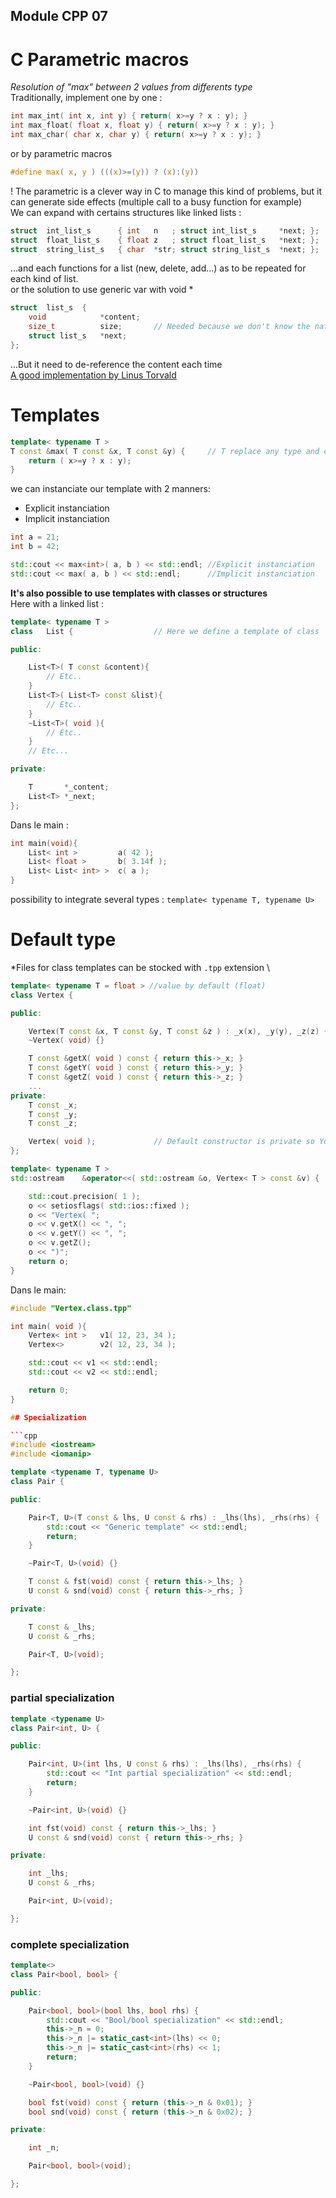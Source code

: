 ## Module CPP 07

# C Parametric macros

*Resolution of "max" between 2 values from differents type* \
Traditionally, implement one by one :
```C
int	max_int( int x, int y) { return( x>=y ? x : y); }
int	max_float( float x, float y) { return( x>=y ? x : y); }
int	max_char( char x, char y) { return( x>=y ? x : y); }
```
or by parametric macros
```C
#define max( x, y ) (((x)>=(y)) ? (x):(y))
```
! The parametric is a clever way in C to manage this kind of problems, but it can generate side effects (multiple call to a busy function for example) \
We can expand with certains structures like linked lists :
```C
struct	int_list_s		{ int	n   ; struct int_list_s		*next; };
struct	float_list_s	{ float	z   ; struct float_list_s	*next; };
struct	string_list_s	{ char	*str; struct string_list_s	*next; };
```
...and each functions for a list (new, delete, add...)  as to be repeated for each kind of list. \
or the solution to use generic var with void *
```C
struct	list_s	{
	void			*content;
	size_t			size;		// Needed because we don't know the nature of the content 
	struct list_s	*next;
};
```
...But it need to de-reference the content each time \
[A good implementation by Linus Torvald](https://github.com/mkirchner/linked-list-good-taste)
# Templates
```cpp
template< typename T >
T const	&max( T const &x, T const &y) {		// T replace any type and each time the same
	return ( x>=y ? x : y);
}
```
we can instanciate our template with 2 manners:
- Explicit instanciation
- Implicit instanciation
```cpp
int	a = 21;
int	b = 42;

std::cout << max<int>( a, b ) << std::endl;	//Explicit instanciation
std::cout << max( a, b ) << std::endl;		//Implicit instanciation
```
**It's also possible to use templates with classes or structures** \
Here with a linked list :
```cpp
template< typename T >
class	List {					// Here we define a template of class

public:

	List<T>( T const &content){
		// Etc..
	}
	List<T>( List<T> const &list){
		// Etc..
	}
	~List<T>( void ){
		// Etc..
	}
	// Etc...

private:

	T		*_content;
	List<T>	*_next;
};
```
Dans le main :
```cpp
int	main(void){
	List< int >			a( 42 );
	List< float >		b( 3.14f );  
	List< List< int> >	c( a );  
}
```
possibility to integrate several types : `template< typename T, typename U>`

# Default type

*Files for class templates can be stocked with `.tpp` extension \
```cpp
template< typename T = float > //value by default (float)
class Vertex {

public:

	Vertex(T const &x, T const &y, T const &z ) : _x(x), _y(y), _z(z) {}
	~Vertex( void) {}

	T const	&getX( void ) const	{ return this->_x; }
	T const	&getY( void ) const	{ return this->_y; }
	T const	&getZ( void ) const	{ return this->_z; }
	...
private:
	T const	_x;
	T const	_y;
	T const	_z;

	Vertex( void );				// Default constructor is private so You have to give parameters
};

template< typename T >
std::ostream	&operator<<( std::ostream &o, Vertex< T > const &v) {

	std::cout.precision( 1 );
	o << setiosflags( std::ios::fixed );
	o << "Vertex( ";
	o << v.getX() << ", ";
	o << v.getY() << ", ";
	o << v.getZ();
	o << ")";
	return o;
}
```
Dans le main:
```cpp
#include "Vertex.class.tpp"

int	main( void ){
	Vertex< int >	v1( 12, 23, 34 );
	Vertex<>		v2( 12, 23, 34 );

	std::cout << v1 << std::endl;
	std::cout << v2 << std::endl;

	return 0;
}

## Specialization

```cpp
#include <iostream>
#include <iomanip>

template <typename T, typename U>
class Pair {

public:

    Pair<T, U>(T const & lhs, U const & rhs) : _lhs(lhs), _rhs(rhs) {
        std::cout << "Generic template" << std::endl;
        return;
    }

    ~Pair<T, U>(void) {}

    T const & fst(void) const { return this->_lhs; }
    U const & snd(void) const { return this->_rhs; }

private:

    T const & _lhs;
    U const & _rhs;

    Pair<T, U>(void);

};
```
### partial specialization

```cpp
template <typename U>
class Pair<int, U> {

public:

    Pair<int, U>(int lhs, U const & rhs) : _lhs(lhs), _rhs(rhs) {
        std::cout << "Int partial specialization" << std::endl;
        return;
    }

    ~Pair<int, U>(void) {}

    int fst(void) const { return this->_lhs; }
    U const & snd(void) const { return this->_rhs; }

private:

    int _lhs;
    U const & _rhs;

    Pair<int, U>(void);

};
```

### complete specialization

```cpp
template<>
class Pair<bool, bool> {

public:

    Pair<bool, bool>(bool lhs, bool rhs) {
        std::cout << "Bool/bool specialization" << std::endl;
        this->_n = 0;
        this->_n |= static_cast<int>(lhs) << 0;
        this->_n |= static_cast<int>(rhs) << 1;
        return;
    }

    ~Pair<bool, bool>(void) {}

    bool fst(void) const { return (this->_n & 0x01); }
    bool snd(void) const { return (this->_n & 0x02); }

private:

    int _n;

    Pair<bool, bool>(void);

};
```